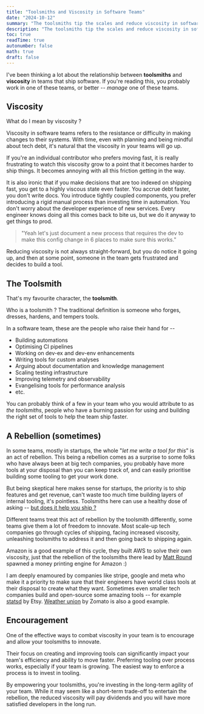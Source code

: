 ```yaml
---
title: "Toolsmiths and Viscosity in Software Teams"
date: "2024-10-12"
summary: "The toolsmiths tip the scales and reduce viscosity in software teams. Encourage them."
description: "The toolsmiths tip the scales and reduce viscosity in software teams. Encourage them."
toc: true
readTime: true
autonumber: false
math: true
draft: false
---
```


I've been thinking a lot about the relationship between **toolsmiths** and **viscosity** in teams that ship software. If you're reading this, you probably work in one of these teams, or better -- _manage_ one of these teams.

## Viscosity

What do I mean by viscosity ?

Viscosity in software teams refers to the resistance or difficulty in making changes to their systems. With time, even with planning and being mindful about tech debt, it's natural that the viscosity in your teams will go up.

If you're an individual contributor who prefers moving fast, it is really frustrating to watch this viscosity grow to a point that it becomes harder to ship things. It becomes annoying with all this friction getting in the way.

It is also ironic that if you make decisions that are too indexed on shipping fast, you get to a highly viscous state even faster. You accrue debt faster, you don't write docs. You introduce tightly coupled components, you prefer introducing a rigid manual process than investing time in automation. You don't worry about the developer experience of new services. Every engineer knows doing all this comes back to bite us, but we do it anyway to get things to prod.

> "Yeah let's just document a new process that requires the dev to make this config change in 6 places to make sure this works."

Reducing viscosity is not always straight-forward, but you do notice it going up, and then at some point, someone in the team gets frustrated and decides to build a tool.

## The Toolsmith

That's my favourite character, the **toolsmith**.

Who is a toolsmith ? The traditional definition is someone who forges, dresses, hardens, and tempers tools.

In a software team, these are the people who raise their hand for --

- Building automations
- Optimising CI pipelines
- Working on dev-ex and dev-env enhancements
- Writing tools for custom analyses
- Arguing about documentation and knowledge management
- Scaling testing infrastructure
- Improving telemetry and observability
- Evangelising tools for performance analysis
- etc.

You can probably think of a few in your team who you would attribute to as _the toolsmiths_, people who have a burning passion for using and building the right set of tools to help the team ship faster.

## A Rebellion (sometimes)

In some teams, mostly in startups, the whole "_let me write a tool for this_" is an act of rebellion. This being a rebellion comes as a surprise to some folks who have always been at big tech companies, you probably have more tools at your disposal than you can keep track of, and can easily prioritise building some tooling to get your work done.

But being skeptical here makes sense for startups, the priority is to ship features and get revenue, can't waste too much time building layers of internal tooling, it's pointless. Toolsmiths here can use a healthy dose of asking -- [but does it help you ship ?](https://thorstenball.com/blog/2020/08/25/but-does-it-help-you-ship/)

Different teams treat this act of rebellion by the toolsmith differently, some teams give them a lot of freedom to innovate. Most scale-up tech companies go through cycles of shipping, facing increased viscosity, unleashing toolsmiths to address it and then going back to shipping again.

Amazon is a good example of this cycle, they built AWS to solve their own viscosity, just that the rebellion of the toolsmiths there lead by [Matt Round](https://www.cloudzero.com/blog/matt-round-interview/) spawned a money printing engine for Amazon :)

I am deeply enamoured by companies like stripe, google and meta who make it a priority to make sure that their engineers have world class tools at their disposal to create what they want. Sometimes even smaller tech companies build and open-source some amazing tools -- for example [statsd](https://github.com/statsd/statsd) by Etsy. [Weather union](https://www.weatherunion.com/) by Zomato is also a good example.

## Encouragement

One of the effective ways to combat viscosity in your team is to encourage and allow your toolsmiths to innovate.

Their focus on creating and improving tools can significantly impact your team's efficiency and ability to move faster. Preferring tooling over process works, especially if your team is growing. The easiest way to enforce a process is to invest in tooling.

By empowering your toolsmiths, you're investing in the long-term agility of your team. While it may seem like a short-term trade-off to entertain the rebellion, the reduced viscosity will pay dividends and you will have more satisfied developers in the long run.
